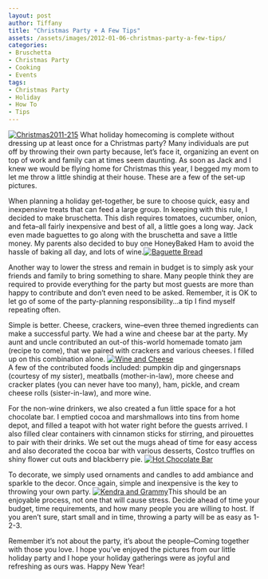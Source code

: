 ```yaml
---
layout: post
author: Tiffany
title: "Christmas Party + A Few Tips"
assets: /assets/images/2012-01-06-christmas-party-a-few-tips/
categories: 
- Bruschetta
- Christmas Party
- Cooking
- Events
tags: 
- Christmas Party
- Holiday
- How To
- Tips
---
```


[![](jekyll_uploads/2012/01/Christmas2011-215-e1325875811866-325x489.jpg "Christmas2011-215")](http://www.sweetpeonies.com/2012/01/christmas-party-a-few-tips/christmas2011-215/) What holiday homecoming is complete without dressing up at least once for a Christmas party? Many individuals are put off by throwing their own party because, let’s face it, organizing an event on top of work and family can at times seem daunting. As soon as Jack and I knew we would be flying home for Christmas this year, I begged my mom to let me throw a little shindig at their house. These are a few of the set-up pictures.

When planning a holiday get-together, be sure to choose quick, easy and inexpensive treats that can feed a large group. In keeping with this rule, I decided to make bruschetta. This dish requires tomatoes, cucumber, onion, and feta–all fairly inexpensive and best of all, a little goes a long way. Jack even made baguettes to go along with the bruschetta and save a little money. My parents also decided to buy one HoneyBaked Ham to avoid the hassle of baking all day, and lots of wine.[![](jekyll_uploads/2012/01/Christmas2011-2901-325x215.jpg "Baguette Bread")](http://www.sweetpeonies.com/2012/01/christmas-party-a-few-tips/christmas2011-290-2/)

Another way to lower the stress and remain in budget is to simply ask your friends and family to bring something to share. Many people think they are required to provide everything for the party but most guests are more than happy to contribute and don’t even need to be asked. Remember, it is OK to let go of some of the party-planning responsibility…a tip I find myself repeating often.

Simple is better. Cheese, crackers, wine–even three themed ingredients can make a successful party. We had a wine and cheese bar at the party. My aunt and uncle contributed an out-of this-world homemade tomato jam (recipe to come), that we paired with crackers and various cheeses. I filled up on this combination alone. [![](jekyll_uploads/2012/01/Christmas2011-283-325x217.jpg "Wine and Cheese")](http://www.sweetpeonies.com/2012/01/christmas-party-a-few-tips/christmas2011-283/)  
A few of the contributed foods included: pumpkin dip and gingersnaps (courtesy of my sister), meatballs (mother-in-law), more cheese and cracker plates (you can never have too many), ham, pickle, and cream cheese rolls (sister-in-law), and more wine.

For the non-wine drinkers, we also created a fun little space for a hot chocolate bar. I emptied cocoa and marshmallows into tins from home depot, and filled a teapot with hot water right before the guests arrived. I also filled clear containers with cinnamon sticks for stirring, and pirouettes to pair with their drinks. We set out the mugs ahead of time for easy access and also decorated the cocoa bar with various desserts, Costco truffles on shiny flower cut outs and blackberry pie. [![](jekyll_uploads/2012/01/Christmas2011-277-575x208.jpg "Hot Chocolate Bar")](http://www.sweetpeonies.com/2012/01/christmas-party-a-few-tips/christmas2011-277/)

To decorate, we simply used ornaments and candles to add ambiance and sparkle to the decor. Once again, simple and inexpensive is the key to throwing your own party. [![](jekyll_uploads/2012/01/Christmas2011-604-325x434.jpg "Kendra and Grammy")](http://www.sweetpeonies.com/2012/01/christmas-party-a-few-tips/christmas2011-604/)This should be an enjoyable process, not one that will cause stress. Decide ahead of time your budget, time requirements, and how many people you are willing to host. If you aren’t sure, start small and in time, throwing a party will be as easy as 1-2-3\.

Remember it’s not about the party, it’s about the people–Coming together with those you love. I hope you’ve enjoyed the pictures from our little holiday party and I hope your holiday gatherings were as joyful and refreshing as ours was. Happy New Year!